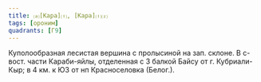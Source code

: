 ```yaml
---
title: ⒜[Кара]⒯, [Кара]⒯⒵
tags: [ороним]
quadrants: [Г9]
---
```


Куполообразная лесистая вершина с пролысиной на зап. склоне. В с-вост. части
Караби-яйлы, отделенная с З балкой Байсу от г. Кубриали-Кыр; в 4 км. к ЮЗ от нп
Красноселовка (Белог.).
